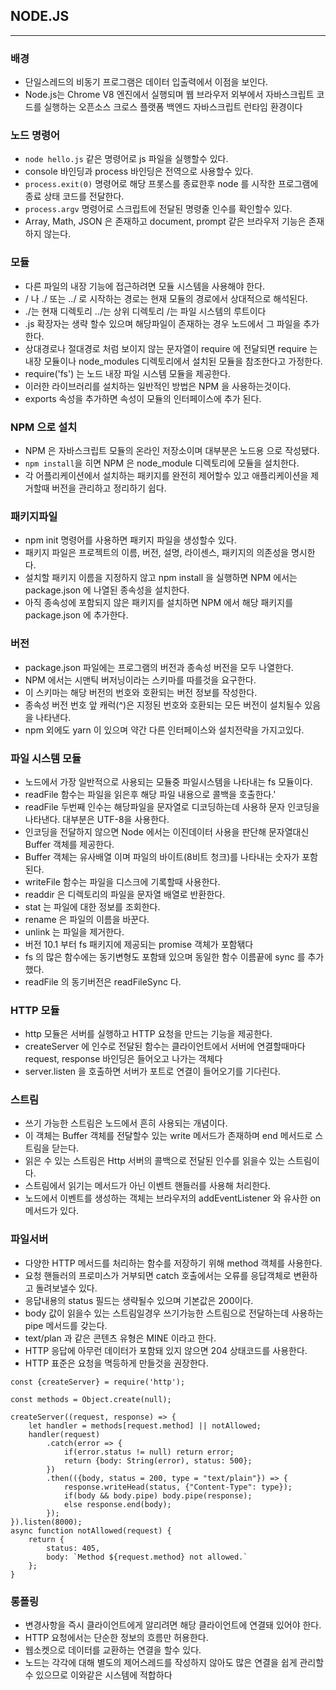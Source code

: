 
## NODE.JS

----------------

### 배경

* 단일스레드의 비동기 프로그램은 데이터 입출력에서 이점을 보인다.
* Node.js는 Chrome V8 엔진에서 실행되며 웹 브라우저 외부에서 자바스크립트 코드를 실행하는 오픈소스 크로스 플랫폼 백엔드 자바스크립트 런타임 환경이다

### 노드 명령어

* `node hello.js` 같은 명령어로 js 파일을 실행할수 있다.
* console 바인딩과 process 바인딩은 전역으로 사용할수 있다.
* `process.exit(0)` 명령어로 해당 프롯스를 종료한후 node 를 시작한 프로그램에 종료 상태 코드를 전달한다.
* `process.argv` 명령어로 스크립트에 전달된 명령줄 인수를 확인할수 있다.
* Array, Math, JSON 은 존재하고 document, prompt 같은 브라우저 기능은 존재하지 않는다.

### 모듈

* 다른 파일의 내장 기능에 접근하려면 모듈 시스템을 사용해야 한다.
* / 나 ./ 또는 ../ 로 시작하는 경로는 현재 모듈의 경로에서 상대적으로 해석된다.
* ./는 현재 디렉토리 ../는 상위 디렉토리 /는 파일 시스템의 루트이다
* .js 확장자는 생략 할수 있으며 해당파일이 존재하는 경우 노드에서 그 파일을 추가한다.
* 상대경로나 절대경로 처럼 보이지 않는 문자열이 require 에 전달되면 require 는 내장 모듈이나 node_modules 디렉토리에서 설치된 모듈을 참조한다고 가정한다.
* require('fs') 는 노드 내장 파일 시스템 모듈을 제공한다.
* 이러한 라이브러리를 설치하는 일반적인 방법은 NPM 을 사용하는것이다.
* exports 속성을 추가하면 속성이 모듈의 인터페이스에 추가 된다.

### NPM 으로 설치

* NPM 은 자바스크립트 모듈의 온라인 저장소이며 대부분은 노드용 으로 작성됐다.
* `npm install`을 히면 NPM 은 node_module 디렉토리에 모듈을 설치한다.
* 각 어플리케이션에서 설치하는 패키지를 완전히 제어할수 있고 애플리케이션을 제거할때 버전을 관리하고 정리하기 쉽다.

### 패키지파일

* npm init 명령어를 사용하면 패키지 파일을 생성할수 있다.
* 패키지 파일은 프로젝트의 이름, 버전, 설명, 라이센스, 패키지의 의존성을 명시한다.
* 설치할 패키지 이름을 지정하지 않고 npm install 을 실행하면 NPM 에서는 package.json 에 나열된 종속성을 설치한다.
* 아직 종속성에 포함되지 않은 패키지를 설치하면 NPM 에서 해당 패키지를 package.json 에 추가한다.

### 버전

* package.json 파일에는 프로그램의 버전과 종속성 버전을 모두 나열한다.
* NPM 에서는 시맨틱 버저닝이라는 스키마를 따를것을 요구한다.
* 이 스키마는 해당 버전의 번호와 호환되는 버전 정보를 작성한다.
* 종속성 버전 번호 앞 캐럭(^)은 지정된 번호와 호환되는 모든 버전이 설치될수 있음을 나타낸다.
* npm 외에도 yarn 이 있으며 약간 다른 인터페이스와 설치전략을 가지고있다.

### 파일 시스템 모듈

* 노드에서 가장 일반적으로 사용되는 모듈중 파일시스템을 나타내는 fs 모듈이다.
* readFile 함수는 파일을 읽은후 해당 파일 내용으로 콜백을 호출한다.'
* readFile 두번째 인수는 해당파일을 문자열로 디코딩하는데 사용하 문자 인코딩을 나타낸다. 대부분은 UTF-8을 사용한다.
* 인코딩을 전달하지 않으면 Node 에서는 이진데이터 사용을 판단해 문자열대신 Buffer 객체를 제공한다.
* Buffer 객체는 유사배열 이며 파일의 바이트(8비트 청크)를 나타내는 숫자가 포함된다.
* writeFile 함수는 파일을 디스크에 기록할때 사용한다.
* readdir 은 디렉토리의 파일을 문자열 배열로 반환한다.
* stat 는 파일에 대한 정보를 조회한다.
* rename 은 파일의 이름을 바꾼다.
* unlink 는 파일을 제거한다.
* 버전 10.1 부터 fs 패키지에 제공되는 promise 객체가 포함돾다
* fs 의 많은 함수에는 동기변형도 포함돼 있으며 동일한 함수 이름끝에 sync 를 추가했다.
* readFile 의 동기버전은 readFileSync 다.

### HTTP 모듈

* http 모듈은 서버를 실행하고 HTTP 요청을 만드는 기능을 제공한다.
* createServer 에 인수로 전달된 함수는 클라이언트에서 서버에 연결할때마다 request, response 바인딩은 들어오고 나가는 객체다
* server.listen 을 호출하면 서버가 포트로 연결이 들어오기를 기다린다.

### 스트림

* 쓰기 가능한 스트림은 노드에서 흔히 사용되는 개념이다.
* 이 객체는 Buffer 객체를 전달할수 있는 write 메서드가 존재하며 end 메서드로 스트림을 닫는다.
* 읽은 수 있는 스트림은 Http 서버의 콜백으로 전달된 인수를 읽을수 있는 스트림이다.
* 스트림에서 읽기는 메서드가 아닌 이벤트 핸들러를 사용해 처리한다.
* 노드에서 이벤트를 생성하는 객체는 브라우저의 addEventListener 와 유사한 on 메서드가 있다.

### 파일서버

* 다양한 HTTP 메서드를 처리하는 함수를 저장하기 위해 method 객체를 사용한다.
* 요청 핸들러의 프로미스가 거부되면 catch 호출에서는 오류를 응답객체로 변환하고 돌려보낼수 있다.
* 응답내용의 status 필드는 생략될수 있으며 기본값은 200이다.
* body 값이 읽을수 있는 스트림일경우 쓰기가능한 스트림으로 전달하는데 사용하는 pipe 메서드를 갖는다.
* text/plan 과 같은 콘텐츠 유형은 MINE 이라고 한다.
* HTTP 응답에 아무런 데이터가 포함돼 있지 않으면 204 상태코드를 사용한다.
* HTTP 표준은 요청을 멱등하게 만들것을 권장한다.
```
const {createServer} = require('http');

const methods = Object.create(null);

createServer((request, response) => {
    let handler = methods[request.method] || notAllowed;
    handler(request)
        .catch(error => {
            if(error.status != null) return error;
            return {body: String(error), status: 500};
        })
        .then(({body, status = 200, type = "text/plain"}) => {
            response.writeHead(status, {"Content-Type": type});
            if(body && body.pipe) body.pipe(response);
            else response.end(body);
        });
}).listen(8000);
async function notAllowed(request) {
    return {
        status: 405,
        body: `Method ${request.method} not allowed.`
    };
}
```

### 롱폴링

* 변경사항을 즉시 클라이언트에게 알리려면 해당 클라이언트에 연결돼 있어야 한다.
* HTTP 요청에서는 단순한 정보의 흐름만 허용한다.
* 웹소켓으로 데이터를 교환하는 연결을 할수 있다.
* 노드는 각각에 대해 별도의 제어스레드를 작성하지 않아도 많은 연결을 쉽게 관리할수 있으므로 이와같은 시스템에 적합하다

